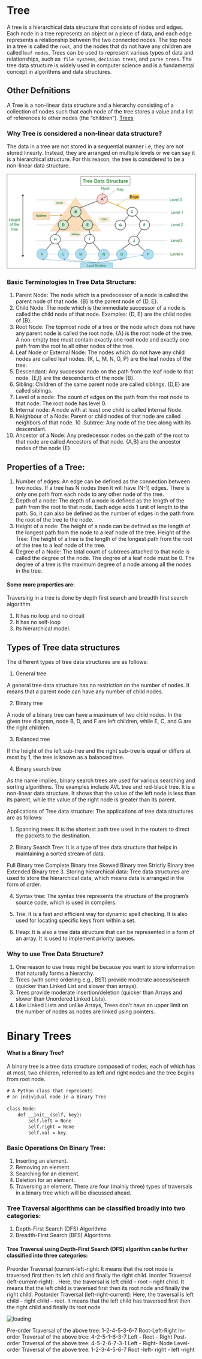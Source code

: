 # Tree

A tree is a hierarchical data structure that consists of nodes and edges. Each node in a tree represents an object or a piece of data, and each edge represents a relationship between the two connected nodes. The top node in a tree is called the `root`, and the nodes that do not have any children are called l`eaf nodes`. Trees can be used to represent various types of data and relationships, such as` file systems`, `decision trees`, and `parse trees`. The tree data structure is widely used in computer science and is a fundamental concept in algorithms and data structures.
## Other Defnitions
A Tree is a non-linear data structure and a hierarchy consisting of a collection of nodes such that each node of the tree stores a value and a list of references to other nodes (the “children”).
<a href="https://www.geeksforgeeks.org/introduction-to-tree-data-structure-and-algorithm-tutorials/" >Trees</a>

### Why Tree is considered a non-linear data structure?
The data in a tree are not stored in a sequential manner i.e, they are not stored linearly. Instead, they are arranged on multiple levels or we can say it is a hierarchical structure. For this reason, the tree is considered to be a non-linear data structure.

<img src="https://github.com/ELIJAHKUNGU/DAILY-BYTE/blob/facebook/Datastructure/Trees/Treedatastructure.png" alt="loading" />

### Basic Terminologies In Tree Data Structure:
1. Parent Node: The node which is a predecessor of a node is called the parent node of that node. {B} is the parent node of {D, E}.
2. Child Node: The node which is the immediate successor of a node is called the child node of that node. Examples: {D, E} are the child nodes of {B}.
3. Root Node: The topmost node of a tree or the node which does not have any parent node is called the root node. {A} is the root node of the tree. A non-empty tree must contain exactly one root node and exactly one path from the root to all other nodes of the tree.
4. Leaf Node or External Node: The nodes which do not have any child nodes are called leaf nodes. {K, L, M, N, O, P} are the leaf nodes of the tree.
5. Descendant: Any successor node on the path from the leaf node to that node. {E,I} are the descendants of the node {B}.
6. Sibling: Children of the same parent node are called siblings. {D,E} are called siblings.
7. Level of a node: The count of edges on the path from the root node to that node. The root node has level 0.
8. Internal node: A node with at least one child is called Internal Node.
9. Neighbour of a Node: Parent or child nodes of that node are called neighbors of that node.
10 .Subtree: Any node of the tree along with its descendant.
11. Ancestor of a Node: Any predecessor nodes on the path of the root to that node are called Ancestors of that node. {A,B} are the ancestor nodes of the node {E}
## Properties of a Tree:
1. Number of edges: An edge can be defined as the connection between two nodes. If a tree has N nodes then it will have (N-1) edges. There is only one path from each node to any other node of the tree.
2. Depth of a node: The depth of a node is defined as the length of the path from the root to that node. Each edge adds 1 unit of length to the path. So, it can also be defined as the number of edges in the path from the root of the tree to the node.
3. Height of a node: The height of a node can be defined as the length of the longest path from the node to a leaf node of the tree.
Height of the Tree: The height of a tree is the length of the longest path from the root of the tree to a leaf node of the tree.
4. Degree of a Node: The total count of subtrees attached to that node is called the degree of the node. The degree of a leaf node must be 0. The degree of a tree is the maximum degree of a node among all the nodes in the tree.
#### Some more properties are:

Traversing in a tree is done by depth first search and breadth first search algorithm.
1. It has no loop and no circuit
2. It has no self-loop 
3. Its hierarchical model.

## Types of Tree data structures
The different types of tree data structures are as follows:

1. General tree

A general tree data structure has no restriction on the number of nodes. It means that a parent node can have any number of child nodes.  

2. Binary tree  

A node of a binary tree can have a maximum of two child nodes. In the given tree diagram, node B, D, and F are left children, while E, C, and G are the right children.  

3. Balanced tree

If the height of the left sub-tree and the right sub-tree is equal or differs at most by 1, the tree is known as a balanced tree.

4. Binary search tree

As the name implies, binary search trees are used for various searching and sorting algorithms. The examples include AVL tree and red-black tree. It is a non-linear data structure. It shows that the value of the left node is less than its parent, while the value of the right node is greater than its parent.

Applications of Tree data structure:
The applications of tree data structures are as follows:

1. Spanning trees: It is the shortest path tree used in the routers to direct the packets to the destination.  

2. Binary Search Tree: It is a type of tree data structure that helps in maintaining a sorted stream of data.  

Full Binary tree
Complete Binary tree
Skewed Binary tree
Strictly Binary tree
Extended Binary tree
3. Storing hierarchical data: Tree data structures are used to store the hierarchical data, which means data is arranged in the form of order.  

4. Syntax tree: The syntax tree represents the structure of the program’s source code, which is used in compilers.  

5. Trie: It is a fast and efficient way for dynamic spell checking. It is also used for locating specific keys from within a set.  

6. Heap: It is also a tree data structure that can be represented in a form of an array. It is used to implement priority queues.  



### Why to use Tree Data Structure? 
1. One reason to use trees might be because you want to store information that naturally forms a hierarchy.
2. Trees (with some ordering e.g., BST) provide moderate access/search (quicker than Linked List and slower than arrays). 
3. Trees provide moderate insertion/deletion (quicker than Arrays and slower than Unordered Linked Lists). 
4. Like Linked Lists and unlike Arrays, Trees don’t have an upper limit on the number of nodes as nodes are linked using pointers.

# Binary Trees
#### What is a Binary Tree?
A binary tree is a tree data structure composed of nodes, each of which has at most, two children, referred to as left and right nodes and the tree begins from root node.

```
# A Python class that represents
# an individual node in a Binary Tree

class Node:
	def __init__(self, key):
		self.left = None
		self.right = None
		self.val = key

```
### Basic Operations On Binary Tree:
1. Inserting an element.
2. Removing an element.
3. Searching for an element.
4. Deletion for an element.
5. Traversing an element. There are four (mainly three) types of traversals in a binary tree which will be discussed ahead.

### Tree Traversal algorithms can be classified broadly into two categories:

1. Depth-First Search (DFS) Algorithms
2. Breadth-First Search (BFS) Algorithms
#### Tree Traversal using Depth-First Search (DFS) algorithm can be further classified into three categories:

Preorder Traversal (current-left-right: It means that the root node is traversed first then its left child and finally the right child.
Inorder Traversal (left-current-right): . Here, the traversal is left child – root – right child.  It means that the left child is traversed first then its root node and finally the right child.
Postorder Traversal (left-right-current):  Here, the traversal is left child – right child – root.  It means that the left child has traversed first then the right child and finally its root node

<img src="" alt="loading">

Pre-order Traversal of the above tree: 1-2-4-5-3-6-7 Root-Left-Right
In-order Traversal of the above tree: 4-2-5-1-6-3-7 Left - Root - Right
Post-order Traversal of the above tree: 4-5-2-6-7-3-1 Left - Right- Node 
Level-order Traversal of the above tree: 1-2-3-4-5-6-7 Root -left- right - left -right
